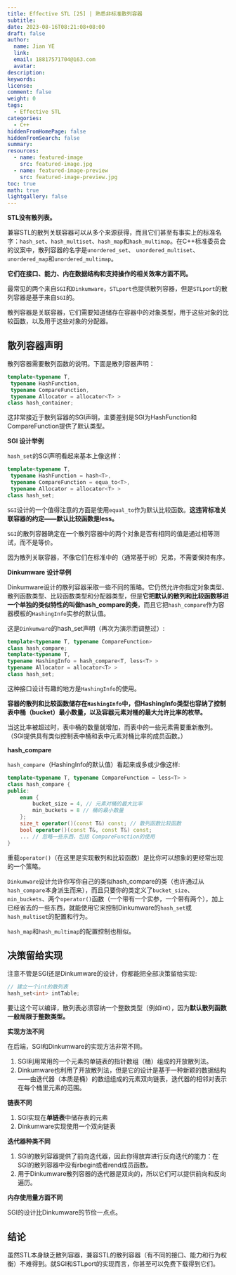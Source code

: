 ```yaml
---
title: Effective STL [25] | 熟悉非标准散列容器
subtitle:
date: 2023-08-16T08:21:08+08:00
draft: false
author:
  name: Jian YE
  link:
  email: 18817571704@163.com
  avatar:
description:
keywords:
license:
comment: false
weight: 0
tags:
  - Effective STL
categories:
  - C++
hiddenFromHomePage: false
hiddenFromSearch: false
summary:
resources:
  - name: featured-image
    src: featured-image.jpg
  - name: featured-image-preview
    src: featured-image-preview.jpg
toc: true
math: true
lightgallery: false
---
```


**STL没有散列表。**

兼容STL的散列关联容器可以从多个来源获得，而且它们甚至有事实上的标准名字：`hash_set`、`hash_multiset`、`hash_map`和`hash_multimap`。在C++标准委员会的议案中，散列容器的名字是`unordered_set`、 `unordered_multiset`、`unordered_map`和`unordered_multimap`。

**它们在接口、能力、内在数据结构和支持操作的相关效率方面不同。**

最常见的两个来自`SGI`和`Dinkumware`，`STLport`也提供散列容器，但是`STLport`的散列容器是基于来自`SGI`的。

散列容器是关联容器，它们需要知道储存在容器中的对象类型，用于这些对象的比较函数，以及用于这些对象的分配器。


## 散列容器声明

散列容器需要散列函数的说明。下面是散列容器声明：

```c++
template<typename T,
 typename HashFunction,
 typename CompareFunction,
 typename Allocator = allocator<T> >
class hash_container;
```

这非常接近于散列容器的SGI声明，主要差别是SGI为HashFunction和CompareFunction提供了默认类型。

**SGI 设计举例**

`hash_set`的SGI声明看起来基本上像这样：

```c++
template<typename T,
 typename HashFunction = hash<T>,
 typename CompareFunction = equa_to<T>,
 typename Allocator = allocator<T> >
class hash_set;
```

`SGI`设计的一个值得注意的方面是使用`equal_to`作为默认比较函数。**这违背标准关联容器的约定——默认比较函数是less。**

`SGI`的散列容器确定在一个散列容器中的两个对象是否有相同的值是通过相等测试，而不是等价。

因为散列关联容器，不像它们在标准中的（通常基于树）兄弟，不需要保持有序。


**Dinkumware 设计举例**

Dinkumware设计的散列容器采取一些不同的策略。它仍然允许你指定对象类型、散列函数类型、比较函数类型和分配器类型，但是**它把默认的散列和比较函数移进一个单独的类似特性的叫做hash_compare的类**，而且它把`hash_compare`作为容器模板的`HashingInfo`实参的默认值。

这是`Dinkumware`的hash_set声明（再次为演示而调整过）:

```c++
template<typename T, typename CompareFunction>
class hash_compare;
template<typename T,
typename HashingInfo = hash_compare<T, less<T> >
typename Allocator = allocator<T> >
class hash_set;
```

这种接口设计有趣的地方是`HashingInfo`的使用。

**容器的散列和比较函数储存在`HashingInfo`中，但HashingInfo类型也容纳了控制表中桶（bucket）最小数量，以及容器元素对桶的最大允许比率的枚举。**

当这比率被超过时，表中桶的数量就增加，而表中的一些元素需要重新散列。（SGI提供具有类似控制表中桶和表中元素对桶比率的成员函数。）

**hash_compare**

`hash_compare`（HashingInfo的默认值）看起来或多或少像这样:

```c++
template<typename T, typename CompareFunction = less<T> >
class hash_compare {
public:
    enum {
        bucket_size = 4, // 元素对桶的最大比率
        min_buckets = 8 // 桶的最小数量
    };
    size_t operator()(const T&) const; // 散列函数比较函数
    bool operator()(const T&, const T&) const;
    ... // 忽略一些东西，包括 CompareFunction的使用
}
```

重载`operator()`（在这里是实现散列和比较函数）是比你可以想象的更经常出现的一个策略。

`Dinkumware`设计允许你写你自己的类似hash_compare的类（也许通过从`hash_compare`本身派生而来），而且只要你的类定义了`bucket_size`、`min_buckets`、两个`operator()`函数（一个带有一个实参，一个带有两个），加上已经省去的一些东西，就能使用它来控制Dinkumware的`hash_set`或`hash_multiset`的配置和行为。

`hash_map`和`hash_multimap`的配置控制也相似。

## 决策留给实现

注意不管是SGI还是Dinkumware的设计，你都能把全部决策留给实现:

```c++
// 建立一个int的散列表
hash_set<int> intTable;
```

要让这个可以编译，散列表必须容纳一个整数类型（例如int），因为**默认散列函数一般局限于整数类型。**

**实现方法不同**

在后端，SGI和Dinkumware的实现方法非常不同。

1. SGI利用常用的一个元素的单链表的指针数组（桶）组成的开放散列法。
2. Dinkumware也利用了开放散列法，但是它的设计是基于一种新颖的数据结构——由迭代器（本质是桶）的数组组成的元素双向链表，迭代器的相邻对表示在每个桶里元素的范围。

**链表不同**

1. SGI实现在**单链表**中储存表的元素
2. Dinkumware实现使用一个双向链表

**迭代器种类不同**

1. SGI的散列容器提供了前向迭代器，因此你得放弃进行反向迭代的能力：在SGI的散列容器中没有rbegin或者rend成员函数。
2. 用于Dinkumware散列容器的迭代器是双向的，所以它们可以提供前向和反向遍历。

**内存使用量方面不同**

SGI的设计比Dinkumware的节俭一点点。

## 结论

虽然STL本身缺乏散列容器，兼容STL的散列容器（有不同的接口、能力和行为权衡）不难得到。就SGI和STLport的实现而言，你甚至可以免费下载得到它们。